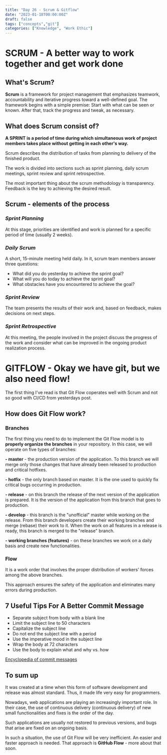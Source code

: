 ```yaml
---
title: "Day 26 - Scrum & Gitflow"
date: "2023-01-18T00:00:00Z"
draft: false
tags: ["concepts","git"]
categories: ["Knowledge", "Work Ethic"]
---
```


# SCRUM - A better way to work together and get work done

## What's Scrum?

**Scrum** is a framework for project management that emphasizes teamwork, accountability and iterative progress toward a well-defined goal. The framework begins with a simple premise: Start with what can be seen or known. After that, track the progress and tweak, as necessary.

## What does Scrum consist of?

**A SPRINT is a period of time during which simultaneous work of project members takes place without getting in each other's way.**

Scrum describes the distribution of tasks from planning to delivery of the finished product.

The work is divided into sections such as sprint planning, daily scrum meetings, sprint review and sprint retrospective.

The most important thing about the scrum methodology is transparency. Feedback is the key to achieving the desired result.

## Scrum - elements of the process

### *Sprint Planning* 
At this stage, priorities are identified and work is planned for a specific period of time (usually 2 weeks). 

### *Daily Scrum* 
A short, 15-minute meeting held daily. In it, scrum team members answer three questions:
   - What did you do yesterday to achieve the sprint goal?
   - What will you do today to achieve the sprint goal?
   - What obstacles have you encountered to achieve the goal?

### *Sprint Review* 
The team presents the results of their work and, based on feedback, makes decisions on next steps.

### *Sprint Retrospective* 
At this meeting, the people involved in the project discuss the progress of the work and consider what can be improved in the ongoing product realization process.

# GITFLOW - Okay we have git, but we also need flow!

The first thing I've read is that Git Flow coperates well with Scrum and not so good with CI/CD from yesterdays post. 

## How does Git Flow work?

### Branches

The first thing you need to do to implement the Git Flow model is to **properly organize the branches** in your repository. In this case, we will operate on five types of branches:

**- master** - the production version of the application. To this branch we will merge only those changes that have already been released to production and critical hotfixes.

**- hotfix** - the only branch based on master. It is the one used to quickly fix critical bugs occurring in production.

**- release** - on this branch the release of the next version of the application is prepared. It is the version of the application from this branch that goes to production.

**- develop** - this branch is the "unofficial" master while working on the release. From this branch developers create their working branches and merge (rebase) their work to it. When the work on all features in a release is ready, this branch is merged to the "release" branch.

**- working branches (features)** - on these branches we work on a daily basis and create new functionalities.


### Flow

It is a work order that involves the proper distribution of workers' forces among the above branches. 

This approach ensures the safety of the application and eliminates many errors during production. 

## 7 Useful Tips For A Better Commit Message

- Separate subject from body with a blank line
- Limit the subject line to 50 characters
- Capitalize the subject line
- Do not end the subject line with a period
- Use the imperative mood in the subject line
- Wrap the body at 72 characters
- Use the body to explain what and why vs. how

[Encyclopedia of commit messages](https://cbea.ms/git-commit/ "Source")

## To sum up

It was created at a time when this form of software development and release was almost standard. Thus, it made life very easy for programmers. 

Nowadays, web applications are playing an increasingly important role. In their case, the use of continuous delivery (continuous delivery) of new small functionalities and fixes is the order of the day. 

Such applications are usually not restored to previous versions, and bugs that arise are fixed on an ongoing basis.

In such a situation, the use of Git Flow will be very inefficient. An easier and faster approach is needed. That approach is **GitHub Flow** - more about that soon.

